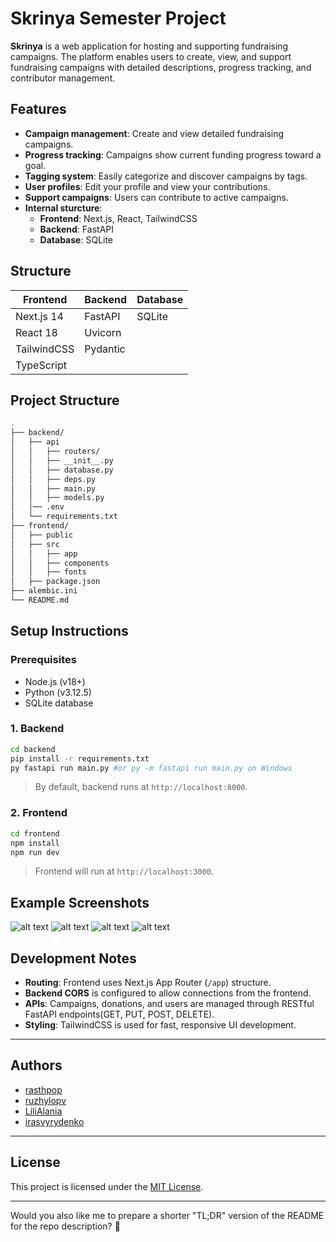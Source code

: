 # Skrinya Semester Project

**Skrinya** is a web application for hosting and supporting fundraising campaigns.
The platform enables users to create, view, and support fundraising campaigns with detailed descriptions, progress tracking, and contributor management.

## Features

- **Campaign management**: Create and view detailed fundraising campaigns.
- **Progress tracking**: Campaigns show current funding progress toward a goal.
- **Tagging system**: Easily categorize and discover campaigns by tags.
- **User profiles**: Edit your profile and view your contributions.
- **Support campaigns**: Users can contribute to active campaigns.
- **Internal sturcture**:
  - **Frontend**: Next.js, React, TailwindCSS
  - **Backend**: FastAPI
  - **Database**: SQLite

## Structure

| Frontend          | Backend        | Database      |
|-------------------|----------------|---------------|
| Next.js 14        | FastAPI        | SQLite        |
| React 18          | Uvicorn        |               |
| TailwindCSS       | Pydantic       |               |
| TypeScript        |                |               |

## Project Structure

```bash
.
├── backend/
│   ├── api
│   │   ├── routers/
│   │   ├── __init__.py   
│   │   ├── database.py
│   │   ├── deps.py
│   │   ├── main.py
│   │   ├── models.py
│   │── .env
│   └── requirements.txt
├── frontend/
│   ├── public  
│   ├── src
│   │   ├── app     
│   │   ├── components
│   │   ├── fonts
│   ├── package.json  
├── alembic.ini
└── README.md
```

## Setup Instructions

### Prerequisites

- Node.js (v18+)
- Python (v3.12.5)
- SQLite database

### 1. Backend

```bash
cd backend
pip install -r requirements.txt
py fastapi run main.py #or py -m fastapi run main.py on Windows
```

> By default, backend runs at `http://localhost:8000`.

### 2. Frontend

```bash
cd frontend
npm install
npm run dev
```

> Frontend will run at `http://localhost:3000`.

## Example Screenshots

![alt text](screenshots/image1.png)
![alt text](screenshots/image2.png)
![alt text](screenshots/image.png)
![alt text](screenshots/image3.png)

## Development Notes

- **Routing**: Frontend uses Next.js App Router (`/app`) structure.
- **Backend CORS** is configured to allow connections from the frontend.
- **APIs**: Campaigns, donations, and users are managed through RESTful FastAPI endpoints(GET, PUT, POST, DELETE).
- **Styling**: TailwindCSS is used for fast, responsive UI development.

---

## Authors

- [rasthpop](https://github.com/rasthpop)
- [ruzhylopv](https://github.com/ruzhylopv)
- [LiliAlania](https://github.com/LiliAlania)
- [irasvyrydenko](https://github.com/irasvyrydenko)

---

## License

This project is licensed under the [MIT License](LICENSE).

---

Would you also like me to prepare a shorter "TL;DR" version of the README for the repo description? 🚀
